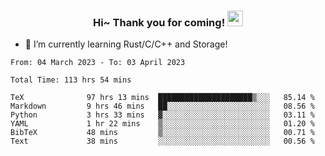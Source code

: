 <h3 align="center">
    Hi~ Thank you for coming!
    <img src="https://media.giphy.com/media/hvRJCLFzcasrR4ia7z/giphy.gif" width="25px">
</h3>

<!--
**pineapple-man/pineapple-man** is a ✨ _special_ ✨ repository because its `README.md` (this file) appears on your GitHub profile.

Here are some ideas to get you started:
- 🔭 I’m currently working on ...
- 🤔 I’m looking for help with ...
- 💬 Ask me about ...
- 📫 How to reach me: ...
- 😄 Pronouns: ...
- ⚡ Fun fact: 
- 👯 I’m looking to collaborate on kubernetes
-->
- 🌱 I’m currently learning Rust/C/C++ and Storage!

<!--START_SECTION:waka-->

```text
From: 04 March 2023 - To: 03 April 2023

Total Time: 113 hrs 54 mins

TeX              97 hrs 13 mins  █████████████████████▒░░░   85.14 %
Markdown         9 hrs 46 mins   ██░░░░░░░░░░░░░░░░░░░░░░░   08.56 %
Python           3 hrs 33 mins   ▓░░░░░░░░░░░░░░░░░░░░░░░░   03.11 %
YAML             1 hr 22 mins    ▒░░░░░░░░░░░░░░░░░░░░░░░░   01.20 %
BibTeX           48 mins         ▒░░░░░░░░░░░░░░░░░░░░░░░░   00.71 %
Text             38 mins         ░░░░░░░░░░░░░░░░░░░░░░░░░   00.56 %
```

<!--END_SECTION:waka-->

